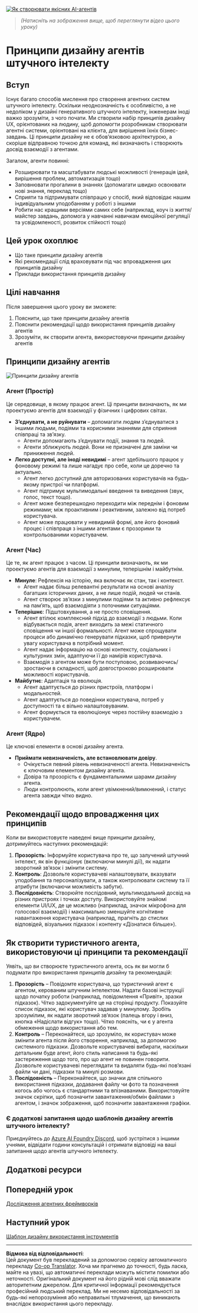 <!--
CO_OP_TRANSLATOR_METADATA:
{
  "original_hash": "4c46e4ff9e349c521e2b0b17f51afa64",
  "translation_date": "2025-08-29T23:48:06+00:00",
  "source_file": "03-agentic-design-patterns/README.md",
  "language_code": "uk"
}
-->
[![Як створювати якісних AI-агентів](../../../translated_images/lesson-3-thumbnail.1092dd7a8f1074a5b26e35aa8f810814e05a22fed1765c20c14b2b508c7ae379.uk.png)](https://youtu.be/m9lM8qqoOEA?si=4KimounNKvArQQ0K)

> _(Натисніть на зображення вище, щоб переглянути відео цього уроку)_
# Принципи дизайну агентів штучного інтелекту

## Вступ

Існує багато способів мислення про створення агентних систем штучного інтелекту. Оскільки неоднозначність є особливістю, а не недоліком у дизайні генеративного штучного інтелекту, інженерам іноді важко зрозуміти, з чого почати. Ми створили набір принципів дизайну UX, орієнтованих на людину, щоб допомогти розробникам створювати агентні системи, орієнтовані на клієнта, для вирішення їхніх бізнес-завдань. Ці принципи дизайну не є обов’язковою архітектурою, а скоріше відправною точкою для команд, які визначають і створюють досвід взаємодії з агентами.

Загалом, агенти повинні:

- Розширювати та масштабувати людські можливості (генерація ідей, вирішення проблем, автоматизація тощо)
- Заповнювати прогалини в знаннях (допомагати швидко освоювати нові знання, переклад тощо)
- Сприяти та підтримувати співпрацю у спосіб, який відповідає нашим індивідуальним уподобанням у роботі з іншими
- Робити нас кращими версіями самих себе (наприклад, коуч із життя/майстер завдань, допомога у навчанні навичкам емоційної регуляції та усвідомленості, розвиток стійкості тощо)

## Цей урок охоплює

- Що таке принципи дизайну агентів
- Які рекомендації слід враховувати під час впровадження цих принципів дизайну
- Приклади використання принципів дизайну

## Цілі навчання

Після завершення цього уроку ви зможете:

1. Пояснити, що таке принципи дизайну агентів
2. Пояснити рекомендації щодо використання принципів дизайну агентів
3. Зрозуміти, як створити агента, використовуючи принципи дизайну агентів

## Принципи дизайну агентів

![Принципи дизайну агентів](../../../translated_images/agentic-design-principles.1cfdf8b6d3cc73c2b738951ee7b2043e224441d98babcf654be69d866120f93a.uk.png)

### Агент (Простір)

Це середовище, в якому працює агент. Ці принципи визначають, як ми проектуємо агентів для взаємодії у фізичних і цифрових світах.

- **З’єднувати, а не руйнувати** – допомагати людям з’єднуватися з іншими людьми, подіями та корисними знаннями для сприяння співпраці та зв’язку.
  - Агенти допомагають з’єднувати події, знання та людей.
  - Агенти зближують людей. Вони не призначені для заміни чи приниження людей.
- **Легко доступні, але іноді невидимі** – агент здебільшого працює у фоновому режимі та лише нагадує про себе, коли це доречно та актуально.
  - Агент легко доступний для авторизованих користувачів на будь-якому пристрої чи платформі.
  - Агент підтримує мультимодальні введення та виведення (звук, голос, текст тощо).
  - Агент може безперешкодно переходити між переднім і фоновим режимами; між проактивним і реактивним, залежно від потреб користувача.
  - Агент може працювати у невидимій формі, але його фоновий процес і співпраця з іншими агентами є прозорими та контрольованими користувачем.

### Агент (Час)

Це те, як агент працює з часом. Ці принципи визначають, як ми проектуємо агентів для взаємодії з минулим, теперішнім і майбутнім.

- **Минуле**: Рефлексія на історію, яка включає як стан, так і контекст.
  - Агент надає більш релевантні результати на основі аналізу багатших історичних даних, а не лише подій, людей чи станів.
  - Агент створює зв’язки з минулими подіями та активно рефлексує на пам’ять, щоб взаємодіяти з поточними ситуаціями.
- **Теперішнє**: Підштовхування, а не просто сповіщення.
  - Агент втілює комплексний підхід до взаємодії з людьми. Коли відбувається подія, агент виходить за межі статичного сповіщення чи іншої формальності. Агент може спрощувати процеси або динамічно генерувати підказки, щоб привернути увагу користувача в потрібний момент.
  - Агент надає інформацію на основі контексту, соціальних і культурних змін, адаптуючи її до намірів користувача.
  - Взаємодія з агентом може бути поступовою, розвиваючись/зростаючи в складності, щоб довгостроково розширювати можливості користувачів.
- **Майбутнє**: Адаптація та еволюція.
  - Агент адаптується до різних пристроїв, платформ і модальностей.
  - Агент адаптується до поведінки користувача, потреб у доступності та є вільно налаштовуваним.
  - Агент формується та еволюціонує через постійну взаємодію з користувачем.

### Агент (Ядро)

Це ключові елементи в основі дизайну агента.

- **Приймати невизначеність, але встановлювати довіру**.
  - Очікується певний рівень невизначеності агента. Невизначеність є ключовим елементом дизайну агента.
  - Довіра та прозорість є фундаментальними шарами дизайну агента.
  - Люди контролюють, коли агент увімкнений/вимкнений, і статус агента завжди чітко видно.

## Рекомендації щодо впровадження цих принципів

Коли ви використовуєте наведені вище принципи дизайну, дотримуйтесь наступних рекомендацій:

1. **Прозорість**: Інформуйте користувача про те, що залучений штучний інтелект, як він функціонує (включаючи минулі дії), як надати зворотний зв’язок і змінити систему.
2. **Контроль**: Дозвольте користувачеві налаштовувати, вказувати уподобання та персоналізувати, а також контролювати систему та її атрибути (включаючи можливість забути).
3. **Послідовність**: Створюйте послідовний, мультимодальний досвід на різних пристроях і точках доступу. Використовуйте знайомі елементи UI/UX, де це можливо (наприклад, значок мікрофона для голосової взаємодії) і максимально зменшуйте когнітивне навантаження користувача (наприклад, прагніть до стислих відповідей, візуальних підказок і контенту «Дізнатися більше»).

## Як створити туристичного агента, використовуючи ці принципи та рекомендації

Уявіть, що ви створюєте туристичного агента, ось як ви могли б подумати про використання принципів дизайну та рекомендацій:

1. **Прозорість** – Повідомте користувача, що туристичний агент є агентом, керованим штучним інтелектом. Надати базові інструкції щодо початку роботи (наприклад, повідомлення «Привіт», зразки підказок). Чітко задокументуйте це на сторінці продукту. Показуйте список підказок, які користувач задавав у минулому. Зробіть зрозумілим, як надати зворотний зв’язок (палець вгору і вниз, кнопка «Надіслати відгук» тощо). Чітко поясніть, чи є у агента обмеження щодо використання або тем.
2. **Контроль** – Переконайтеся, що зрозуміло, як користувач може змінити агента після його створення, наприклад, за допомогою системного підказки. Дозвольте користувачеві вибирати, наскільки детальним буде агент, його стиль написання та будь-які застереження щодо того, про що агент не повинен говорити. Дозвольте користувачеві переглядати та видаляти будь-які пов’язані файли чи дані, підказки та минулі розмови.
3. **Послідовність** – Переконайтеся, що значки для спільного використання підказки, додавання файлу чи фото та позначення когось або чогось є стандартними та впізнаваними. Використовуйте значок скріпки, щоб позначити завантаження/обмін файлами з агентом, і значок зображення, щоб позначити завантаження графіки.

### Є додаткові запитання щодо шаблонів дизайну агентів штучного інтелекту?

Приєднуйтесь до [Azure AI Foundry Discord](https://aka.ms/ai-agents/discord), щоб зустрітися з іншими учнями, відвідати години консультацій і отримати відповіді на ваші запитання щодо агентів штучного інтелекту.

## Додаткові ресурси

## Попередній урок

[Дослідження агентних фреймворків](../02-explore-agentic-frameworks/README.md)

## Наступний урок

[Шаблон дизайну використання інструментів](../04-tool-use/README.md)

---

**Відмова від відповідальності**:  
Цей документ був перекладений за допомогою сервісу автоматичного перекладу [Co-op Translator](https://github.com/Azure/co-op-translator). Хоча ми прагнемо до точності, будь ласка, майте на увазі, що автоматичні переклади можуть містити помилки або неточності. Оригінальний документ на його рідній мові слід вважати авторитетним джерелом. Для критичної інформації рекомендується професійний людський переклад. Ми не несемо відповідальності за будь-які непорозуміння або неправильні тлумачення, що виникають внаслідок використання цього перекладу.